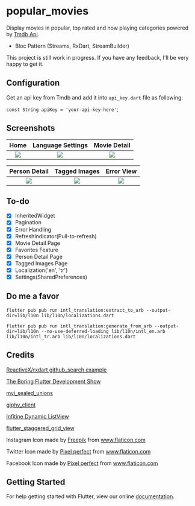 # popular_movies

Display movies in popular, top rated and now playing categories powered
by [Tmdb Api](https://www.themoviedb.org/documentation/api).

* Bloc Pattern (Streams, RxDart, StreamBuilder)

This project is still work in progress. If you have any feedback,
I'll be very happy to get it.

## Configuration
 Get an api key from Tmdb and add it into `api_key.dart` file as following:

 ```const String apiKey = 'your-api-key-here'```;

## Screenshots

Home           |  Language Settings |  Movie Detail
:-------------------------:|:-------------------------:|:-------------------------:
![](art/home.png)  |  ![](art/settings.png) | ![](art/movie_detail.png)

Person Detail    |  Tagged Images|  Error View
:-------------------------:|:-------------------------:|:-------------------------:
![](art/person_detail.png) | ![](art/tagged_images.png) | ![](art/error_view.png)

## To-do

- [X] InheritedWidget
- [x] Pagination
- [x] Error Handling
- [x] RefreshIndicator(Pull-to-refresh)
- [x] Movie Detail Page
- [x] Favorites Feature
- [x] Person Detail Page
- [x] Tagged Images Page
- [x] Localization('en', 'tr')
- [x] Settings(SharedPreferences)

## Do me a favor

```
flutter pub pub run intl_translation:extract_to_arb --output-dir=lib/l10n lib/l10n/localizations.dart
```

```
flutter pub pub run intl_translation:generate_from_arb --output-dir=lib/l10n --no-use-deferred-loading lib/l10n/intl_en.arb lib/l10n/intl_tr.arb lib/l10n/localizations.dart
```

## Credits

[ReactiveX/rxdart github_search example](https://github.com/ReactiveX/rxdart/tree/master/example/flutter/github_search)

[The Boring Flutter Development Show](https://www.youtube.com/watch?v=yr8F2S3Amas&list=PLOU2XLYxmsIK0r_D-zWcmJ1plIcDNnRkK)

[mvi_sealed_unions](https://github.com/brianegan/mvi_sealed_unions)

[giphy_client](https://github.com/brianegan/giphy_client)

[Infitine Dynamic ListView](https://marcinszalek.pl/flutter/infinite-dynamic-listview/)

[flutter_staggered_grid_view](https://github.com/letsar/flutter_staggered_grid_view)


Instagram Icon made by [Freepik](https://www.flaticon.com/authors/freepik) from www.flaticon.com

Twitter Icon made by [Pixel perfect](https://www.flaticon.com/authors/pixel-perfect) from www.flaticon.com

Facebook Icon made by [Pixel perfect](https://www.flaticon.com/authors/pixel-perfect) from www.flaticon.com

## Getting Started

For help getting started with Flutter, view our online
[documentation](https://flutter.io/).
